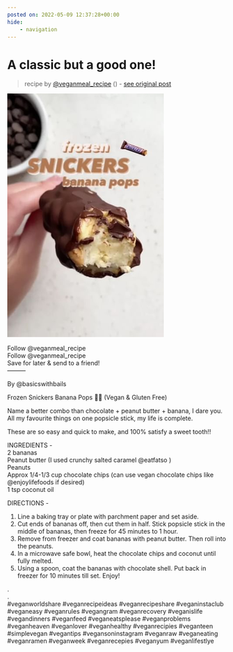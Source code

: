 ```yaml
---
posted on: 2022-05-09 12:37:28+00:00
hide:
    - navigation
---
```


# A classic but a good one! 

> recipe by [@veganmeal_recipe](https://www.instagram.com/veganmeal_recipe/) 
() - [see original post](https://instagram.com/p/CdVmkuWJm4X)

![](../img/veganmeal_recipe_09-05-2022_1205.png)

  
Follow @veganmeal_recipe  
Follow @veganmeal_recipe  
Save for later & send to a friend!  
———  
  
By @basicswithbails  
  
Frozen Snickers Banana Pops 🍌🍫 (Vegan & Gluten Free)  
  
Name a better combo than chocolate + peanut butter + banana, I dare you. All my favourite things on one popsicle stick, my life is complete.  
  
These are so easy and quick to make, and 100% satisfy a sweet tooth!!  
  
INGREDIENTS -  
2 bananas  
Peanut butter (I used crunchy salted caramel @eatfatso )  
Peanuts  
Approx 1/4-1/3 cup chocolate chips (can use vegan chocolate chips like @enjoylifefoods if desired)  
1 tsp coconut oil  
  
DIRECTIONS -  
1) Line a baking tray or plate with parchment paper and set aside.  
2) Cut ends of bananas off, then cut them in half. Stick popsicle stick in the middle of bananas, then freeze for 45 minutes to 1 hour.  
3) Remove from freezer and coat bananas with peanut butter. Then roll into the peanuts.  
4) In a microwave safe bowl, heat the chocolate chips and coconut until fully melted.  
5) Using a spoon, coat the bananas with chocolate shell. Put back in freezer for 10 minutes till set. Enjoy!  
  
.  
.  
\#veganworldshare \#veganrecipeideas \#veganrecipeshare \#veganinstaclub \#veganeasy \#veganrules \#vegangram \#veganrecovery \#veganislife \#vegandinners \#veganfeed \#veganeatsplease \#veganproblems \#veganheaven \#veganlover \#veganhealthy \#veganrecipies \#veganteen \#simplevegan \#vegantips \#vegansoninstagram \#veganraw \#veganeating \#veganramen \#veganweek \#veganrecepies \#veganyum \#veganlifestlye   